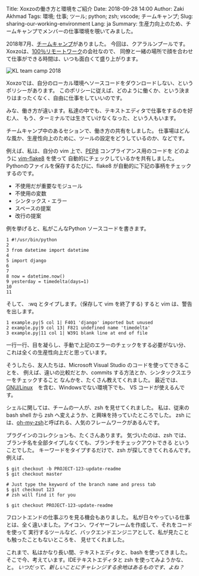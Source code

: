 Title: Xoxzoの働き方と環境をご紹介
Date: 2018-09-28 14:00
Author: Zaki Akhmad
Tags: 環境; 仕事; ツール; python; zsh; vscode; チームキャンプ;
Slug: sharing-our-working-environment
Lang: ja
Summary: 生産力向上のため、チームキャンプでメンバーの仕事環境を覗いてみました。

2018年7月、[チームキャンプ](https://blog.xoxzo.com/tag/team-camp/)がありました。
今回は、クアラルンプールです。Xoxzoは、[100％リモートワーク](https://info.xoxzo.com/ja/aboutus/)の会社なので、
同僚と一緒の場所で顔を合わせて仕事ができる時間は、いつも面白くて盛り上がります。

![KL team camp 2018](/images/kl-team-camp-2018.jpg)

Xoxzoでは、自分のローカル環境へソースコードをダウンロードしない、というポリシーがあります。
このポリシーに従えば、どのように働くか、という決まりはまったくなく、自由に仕事をしていいのです。

みな、働き方が違います。私達の中でも、テキストエディタで仕事をするのを好む人、
もう、ターミナルでは生きていけなくなった、という人もいます。

チームキャンプ中のあるセションで、働き方の共有をしました。
仕事場はどんな風か、生産性向上のために、ツールの設定をどうしているのか、などです。

例えば、私は、自分の vim 上で、[PEP8](https://www.python.org/dev/peps/pep-0008/) コンプライアンス用のコードを
どのように [vim-flake8](https://github.com/nvie/vim-flake8) を使って
自動的にチェックしているかを共有しました。Pythonのファイルを保存するたびに、flake8 が自動的に下記の事柄をチェックするのです。

* 不使用だが重要なモジュール
* 不使用の変数
* シンタックス・エラー
* スペースの提案
* 改行の提案

例を挙げると、私がこんなPython ソースコードを書きます。
```
1 #!/usr/bin/python
2
3 from datetime import datetime
4
5 import django
6
7
8 now = datetime.now()
9 yesterday = timedelta(days=1)
10
11
```

そして、 :wq とタイプします。（保存して vim を終了する) すると vim は、警告を出します。
```
1 example.py|5 col 1| F401 'django' imported but unused
2 example.py|9 col 13| F821 undefined name 'timedelta'
3 example.py|11 col 1| W391 blank line at end of file
```

一行一行、目を凝らし、手動で上記のエラーのチェックをする必要がない分、
これは全くの生産性向上だと思っています。

そうしたら、友人たちは、Microsoft Visual Studio のコードを使ってできることを、
例えば、違いの比較だとか、commits する方法とか、シンタックスエラーをチェックすること
なんかを、たくさん教えてくれました。
最近では、[GNU/Linux](https://code.visualstudio.com/docs/setup/linux)　を含む、Windowsでない環境下でも、
 VS コードが使えるんです。
 
シェルに関しては、チームの一人が、zsh を見せてくれました。
私は、従来の bash shell から zsh へ変えようか、と興味を持っていたところでした。
zsh には、[oh-my-zsh](https://github.com/robbyrussell/oh-my-zsh)と呼ばれる、人気のフレームワークがあるんです。

プラグインのコレクションも、たくさんあります。
気づいたのは、zsh では、ブランチ名を全部タイプしなくても、ブランチをチェックアウトできる
ということでした。
キーワードをタイプするだけで、zsh が探してきてくれるんです。
例えば、

```
$ git checkout -b PROJECT-123-update-readme
$ git checkout master

# Just type the keyword of the branch name and press tab
$ git checkout 123
# zsh will find it for you

$ git checkout PROJECT-123-update-readme
```

フロントエンドの仕事ぶりを見る機会もありました。
私が日々やっている仕事とは、全く違いました。アイコン、ワイヤーフレームを作成して、それをコードを使って
実行するツールなど、バックエンドエンジニアとして、私が見たことも触ったこともないところを、
見せてくれました。

これまで、私はかなり長い間、テキストエディタと、bash を使ってきました。
そこで今、考えています。IDEテキストエディタと zsh を使ってみようかな、と。
_いつだって、新しいことにチャレンジする余地はあるものです、よね？_
